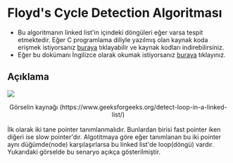 # Floyd's Cycle Detection Algoritması
- Bu algoritmanın linked list'in içindeki döngüleri eğer varsa tespit etmektedir. Eğer C programlama diliyle yazılmış olan kaynak koda erişmek 
istiyorsanız [buraya](https://github.com/MertPehlivancik/Data-Structures-and-Algorithms/tree/main/Data%20Structures/LinkedList) tıklayabilir ve kaynak kodları 
indirebilirsiniz.
- Eğer bu dokümanı İngilizce olarak okumak istiyorsanız [buraya](Readme.md) tıklayınız.

## Açıklama
![](pic.png)
<div align="center">Görselin kaynağı (https://www.geeksforgeeks.org/detect-loop-in-a-linked-list/)</div>
<br>
İlk olarak iki tane pointer tanımlanmalıdır. Bunlardan birisi fast pointer iken diğeri ise slow pointer'dır. Algotitmaya göre eğer tanımlanan bu iki pointer aynı düğümde(node) karşılaşırlarsa bu linked list'de loop(döngü) vardır. Yukarıdaki görselde bu senaryo açıkça gösterilmiştir.
